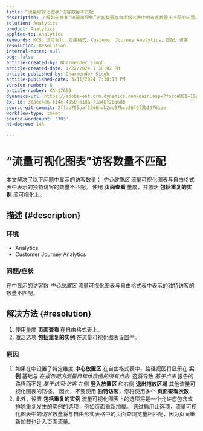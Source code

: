 ```yaml
---
title: “流量可视化图表”访客数量不匹配
description: 了解如何修复“流量可视化”访客数量与自由格式表中的访客数量不匹配的问题。 使用“量度”页面查看功能。
solution: Analytics
product: Analytics
applies-to: Analytics
keywords: KCS、流可视化、自由格式、Customer Journey Analytics、匹配、访客
resolution: Resolution
internal-notes: null
bug: false
article-created-by: Dharmender Singh
article-created-date: 1/22/2024 1:38:02 PM
article-published-by: Dharmender Singh
article-published-date: 3/11/2024 7:10:13 PM
version-number: 6
article-number: KA-17650
dynamics-url: https://adobe-ent.crm.dynamics.com/main.aspx?forceUCI=1&pagetype=entityrecord&etn=knowledgearticle&id=60433671-2bb9-ee11-a569-6045bd006149
exl-id: 3caec4e6-f14e-4950-a1da-71a48f20a6db
source-git-commit: 2ffab755aaf12d64db2ee07bcb36f6f3b19761be
workflow-type: tm+mt
source-wordcount: '303'
ht-degree: 14%

---
```


# “流量可视化图表”访客数量不匹配


本文解决了以下问题中显示的访客数量： *中心放置区* 流量可视化图表与自由格式表中表示的独特访客的数量不匹配。 使用 <b>页面查看 </b>量度，并激活 <b>包括重复的实例</b> 流可视化上。

## 描述 {#description}


### <b>环境</b>

- Analytics
- Customer Journey Analytics




### <b>问题/症状</b>

在中显示的访客数 *中心放置区* 流量可视化图表与自由格式表中表示的独特访客的数量不匹配。


## 解决方法 {#resolution}


1. 使用量度 <b>页面查看 </b>在自由格式表上。
2. 激活选项 <b>包括重复的实例</b> 在流量可视化图表设置中。


### 原因

1. 如果在中设置了特定维度 <b>中心放置区</b> 在自由格式表中，路径视图将显示在 <b>实例</b> 基础与 *在报告期内测量目标维度值的所有点击*. 这将导致 *基于点击* 报告的路径而不是 *基于访问/访客* 左侧 <b>登入放置区</b> 和右侧 <b>退出拖放区域</b> 其他流量可视化图表的路径。 因此，不要使用 <b>独特访客</b>，您将使用多个 <b>页面查看次数</b>.
2. 此外，设置 <b>包括重复的实例</b> 流量可视化图表上的选项将是一个允许您包含或排除重复发生的实例的选项，例如页面重新加载。 通过启用此选项，流量可视化图表中的访客数量将与自由形式表格中的页面查浏览量相匹配，因为页面重新加载也计入页面流量。
